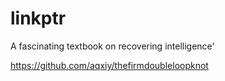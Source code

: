 # linkptr
A fascinating textbook on recovering intelligence'


https://github.com/aqxiy/thefirmdoubleloopknot

